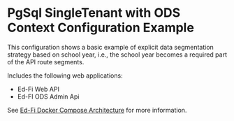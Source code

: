 # PgSql SingleTenant with ODS Context Configuration Example
This configuration shows a basic example of explicit data segmentation strategy based on school year, i.e., the school year becomes a required part of the API route segments.

Includes the following web applications:
* Ed-Fi Web API
* Ed-FI ODS Admin Api

See [Ed-Fi Docker Compose Architecture](https://techdocs.ed-fi.org/display/EDFITOOLS/Ed-Fi+Docker+Compose+Architecture) for more information.

